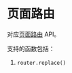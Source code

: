 # 页面路由

对应[页面路由](https://developer.harmonyos.com/cn/docs/documentation/doc-references/lite-wearable-basic-features-routes-0000001061152658) API。

支持的函数包括：

1. `router.replace()`